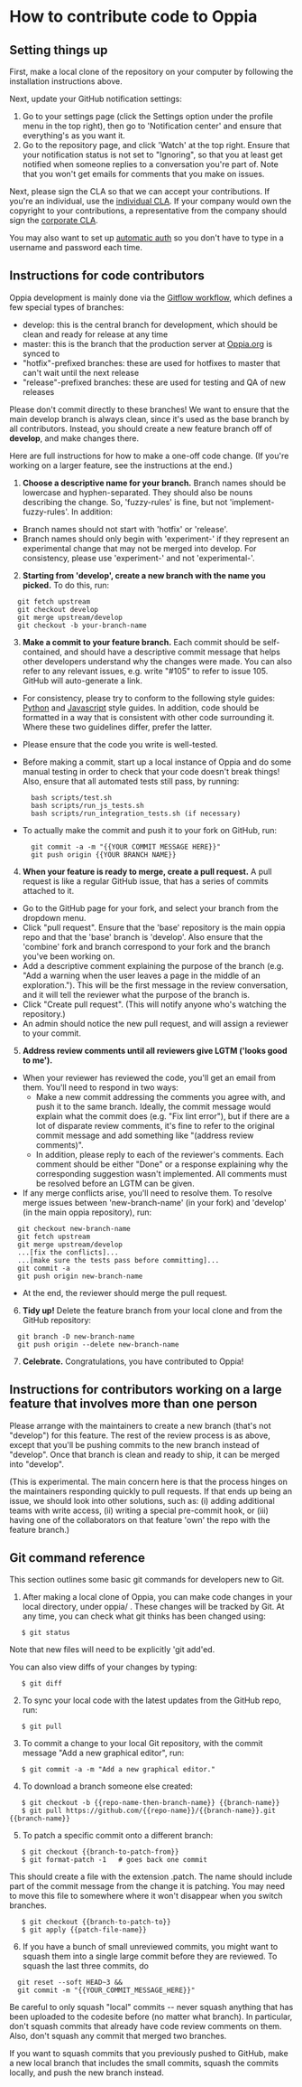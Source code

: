# How to contribute code to Oppia

## Setting things up

First, make a local clone of the repository on your computer by following the installation instructions above.

Next, update your GitHub notification settings:

1. Go to your settings page (click the Settings option under the profile menu in the top right), then go to 'Notification center' and ensure that everything's as you want it.
2. Go to the repository page, and click 'Watch' at the top right. Ensure that your notification status is not set to "Ignoring", so that you at least get notified when someone replies to a conversation you're part of. Note that you won't get emails for comments that you make on issues.

Next, please sign the CLA so that we can accept your contributions. If you're an individual, use the [individual CLA](https://goo.gl/forms/AttNH80OV0). If your company would own the copyright to your contributions, a representative from the company should sign the [corporate CLA](https://goo.gl/forms/xDq9gK3Zcv).

You may also want to set up [automatic auth](https://help.github.com/articles/set-up-git/#next-steps-authenticating-with-github-from-git) so you don't have to type in a username and password each time.

## Instructions for code contributors

Oppia development is mainly done via the [Gitflow workflow](https://www.atlassian.com/git/tutorials/comparing-workflows/gitflow-workflow), which defines a few special types of branches:

* develop: this is the central branch for development, which should be clean and ready for release at any time
* master: this is the branch that the production server at [Oppia.org](https://www.oppia.org) is synced to
* "hotfix"-prefixed branches: these are used for hotfixes to master that can't wait until the next release
* "release"-prefixed branches: these are used for testing and QA of new releases

Please don't commit directly to these branches! We want to ensure that the main develop branch is always clean, since it's used as the base branch by all contributors. Instead, you should create a new feature branch off of **develop**, and make changes there.

Here are full instructions for how to make a one-off code change. (If you're working on a larger feature, see the instructions at the end.)

1. **Choose a descriptive name for your branch.** Branch names should be lowercase and hyphen-separated. They should also be nouns describing the change. So, 'fuzzy-rules' is fine, but not 'implement-fuzzy-rules'. In addition:
  * Branch names should not start with 'hotfix' or 'release'.
  * Branch names should only begin with 'experiment-' if they represent an experimental change that may not be merged into develop. For consistency, please use 'experiment-' and not 'experimental-'.
2. **Starting from 'develop', create a new branch with the name you picked.** To do this, run:

  ```
    git fetch upstream
    git checkout develop
    git merge upstream/develop
    git checkout -b your-branch-name
  ```

3. **Make a commit to your feature branch.** Each commit should be self-contained, and should have a descriptive commit message that helps other developers understand why the changes were made. You can also refer to any relevant issues, e.g. write "#105" to refer to issue 105. GitHub will auto-generate a link.
  * For consistency, please try to conform to the following style guides: [Python](http://google-styleguide.googlecode.com/svn/trunk/pyguide.html) and [Javascript](https://google-styleguide.googlecode.com/svn/trunk/javascriptguide.xml) style guides. In addition, code should be formatted in a way that is consistent with other code surrounding it. Where these two guidelines differ, prefer the latter.
  * Please ensure that the code you write is well-tested.
  * Before making a commit, start up a local instance of Oppia and do some manual testing in order to check that your code doesn't break things! Also, ensure that all automated tests still pass, by running:

    ```
      bash scripts/test.sh
      bash scripts/run_js_tests.sh
      bash scripts/run_integration_tests.sh (if necessary)
    ```

  * To actually make the commit and push it to your fork on GitHub, run:

    ```
      git commit -a -m "{{YOUR COMMIT MESSAGE HERE}}"
      git push origin {{YOUR BRANCH NAME}}
    ```

4. **When your feature is ready to merge, create a pull request.** A pull request is like a regular GitHub issue, that has a series of commits attached to it.
  * Go to the GitHub page for your fork, and select your branch from the dropdown menu.
  * Click "pull request". Ensure that the 'base' repository is the main oppia repo and that the 'base' branch is 'develop'. Also ensure that the 'combine' fork and branch correspond to your fork and the branch you've been working on.
  * Add a descriptive comment explaining the purpose of the branch (e.g. "Add a warning when the user leaves a page in the middle of an exploration."). This will be the first message in the review conversation, and it will tell the reviewer what the purpose of the branch is.
  * Click "Create pull request". (This will notify anyone who's watching the repository.)
  * An admin should notice the new pull request, and will assign a reviewer to your commit.
5. **Address review comments until all reviewers give LGTM ('looks good to me').**
  * When your reviewer has reviewed the code, you'll get an email from them. You'll need to respond in two ways:
     * Make a new commit addressing the comments you agree with, and push it to the same branch. Ideally, the commit message would explain what the commit does (e.g. "Fix lint error"), but if there are a lot of disparate review comments, it's fine to refer to the original commit message and add something like "(address review comments)".
     * In addition, please reply to each of the reviewer's comments. Each comment should be either "Done" or a response explaining why the corresponding suggestion wasn't implemented. All comments must be resolved before an LGTM can be given.
  * If any merge conflicts arise, you'll need to resolve them. To resolve merge issues between 'new-branch-name' (in your fork) and 'develop' (in the main oppia repository), run:

  ```
    git checkout new-branch-name
    git fetch upstream
    git merge upstream/develop
    ...[fix the conflicts]...
    ...[make sure the tests pass before committing]...
    git commit -a
    git push origin new-branch-name
  ```

  * At the end, the reviewer should merge the pull request.
6. **Tidy up!** Delete the feature branch from your local clone and from the GitHub repository:

  ```
    git branch -D new-branch-name
    git push origin --delete new-branch-name
  ```

7. **Celebrate.** Congratulations, you have contributed to Oppia!


## Instructions for contributors working on a large feature that involves more than one person

Please arrange with the maintainers to create a new branch (that's not "develop") for this feature. The rest of the review process is as above, except that you'll be pushing commits to the new branch instead of "develop". Once that branch is clean and ready to ship, it can be merged into "develop".

(This is experimental. The main concern here is that the process hinges on the maintainers responding quickly to pull requests. If that ends up being an issue, we should look into other solutions, such as: (i) adding additional teams with write access, (ii) writing a special pre-commit hook, or (iii) having one of the collaborators on that feature 'own' the repo with the feature branch.)


## Git command reference

This section outlines some basic git commands for developers new to Git.

1. After making a local clone of Oppia, you can make code changes in your local directory, under oppia/ . These changes will be tracked by Git. At any time, you can check what git thinks has been changed using:
  
  ```
     $ git status
  ```

  Note that new files will need to be explicitly 'git add'ed.

  You can also view diffs of your changes by typing:

  ```
     $ git diff
  ```

2. To sync your local code with the latest updates from the GitHub repo, run:

  ```
     $ git pull
  ```

3. To commit a change to your local Git repository, with the commit message "Add a new graphical editor", run:

  ```
     $ git commit -a -m "Add a new graphical editor."
  ```

4. To download a branch someone else created:

  ```
     $ git checkout -b {{repo-name-then-branch-name}} {{branch-name}}
     $ git pull https://github.com/{{repo-name}}/{{branch-name}}.git {{branch-name}}
  ```

5. To patch a specific commit onto a different branch:

  ```
     $ git checkout {{branch-to-patch-from}}
     $ git format-patch -1   # goes back one commit
  ```
  
  This should create a file with the extension .patch. The name should include part of the commit message from the change it is patching. You may need to move this file to somewhere where it won't disappear when you switch branches.

  ```
     $ git checkout {{branch-to-patch-to}}
     $ git apply {{patch-file-name}}
  ```

6. If you have a bunch of small unreviewed commits, you might want to squash them into a single large commit before they are reviewed. To squash the last three commits, do

  ```
    git reset --soft HEAD~3 &&
    git commit -m "{{YOUR_COMMIT_MESSAGE_HERE}}"
  ```

  Be careful to only squash "local" commits -- never squash anything that has been uploaded to the codesite before (no matter what branch). In particular, don't squash commits that already have code review comments on them. Also, don't squash any commit that merged two branches.

  If you want to squash commits that you previously pushed to GitHub, make a new local branch that includes the small commits, squash the commits locally, and push the new branch instead.

